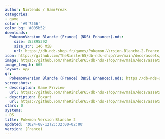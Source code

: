 ```yaml
---
author: Nintendo / GameFreak
categories:
- game
color: '#9f7266'
color_bg: '#805b52'
downloads:
  PokemonVersion Blanche (France) (NDSi Enhanced).nds:
    size: 153895392
    size_str: 146 MiB
    url: https://db-nds-shop.fr/games/Pokemon-Version-Blanche-2-France-NDSi-Enhanced.zip
icon: https://github.com/TheRinzler65/db-nds-shop/raw/main/docs/assets/images/icons/pokemonblanc2.png
image: https://github.com/TheRinzler65/db-nds-shop/raw/main/docs/assets/images/icons/pokemonblanc2.png
image_length: 665
layout: app
qr:
  PokemonVersion Blanche (France) (NDSi Enhanced).nds: https://db-nds-shop.fr/assets/images/qr/pokemonversion-blanche-france-ndsi-enhanced-nds.png
screenshots:
- description: Game Preview
  url: https://github.com/TheRinzler65/db-nds-shop/raw/main/docs/assets/images/screenshots/pokemonblanc2/pokemonblanc2.png
- description: Boxart
  url: https://github.com/TheRinzler65/db-nds-shop/raw/main/docs/assets/images/boxart/Pokemon%20-%20Version%20Blanche%202%20(France)%20(NDSi%20Enhanced).nds.png
stars: 0
systems:
- DS
title: Pokemon Version Blanche 2
updated: '2024-08-12T21:32:00+02:00'
version: (France)
---
```

